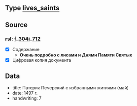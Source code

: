 ## Type [lives_saints][lives_saints]

## Source

### rsl: [f_304i_712][rsl]

- [x] Содержание
    - **Очень подробно с лисами и Днями Памяти Святых**
- [x] Цифровая копия документа

## Data

- title: Патерик Печерский с избранными житиями (май)
- date: 1497 г.
- handwriting: 7

[rsl]: https://lib-fond.ru/lib-rgb/304-i/f-304i-712

[lives_saints]: ../../../lives_saints/Жития-Святых.md